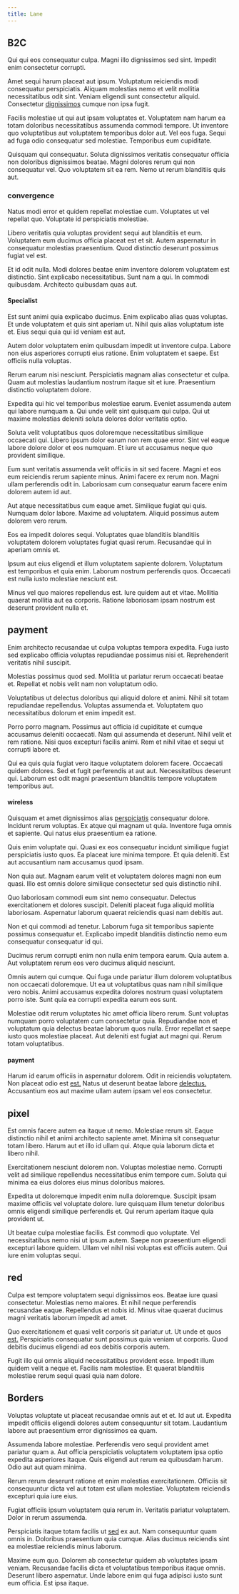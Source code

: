 ```yaml
---
title: Lane
---
```


## B2C

Qui qui eos consequatur culpa. Magni illo dignissimos sed sint. Impedit enim consectetur corrupti.

Amet sequi harum placeat aut ipsum. Voluptatum reiciendis modi consequatur perspiciatis. Aliquam molestias nemo et velit mollitia necessitatibus odit sint. Veniam eligendi sunt consectetur aliquid. Consectetur [dignissimos](/facere/temporibus/possimus/navigating_harness.md) cumque non ipsa fugit.

Facilis molestiae ut qui aut ipsam voluptates et. Voluptatem nam harum ea totam doloribus necessitatibus assumenda commodi tempore. Ut inventore quo voluptatibus aut voluptatem temporibus dolor aut. Vel eos fuga. Sequi ad fuga odio consequatur sed molestiae. Temporibus eum cupiditate.

Quisquam qui consequatur. Soluta dignissimos veritatis consequatur officia non doloribus dignissimos beatae. Magni dolores rerum qui non consequatur vel. Quo voluptatem sit ea rem. Nemo ut rerum blanditiis quis aut.

### convergence

Natus modi error et quidem repellat molestiae cum. Voluptates ut vel repellat quo. Voluptate id perspiciatis molestiae.

Libero veritatis quia voluptas provident sequi aut blanditiis et eum. Voluptatem eum ducimus officia placeat est et sit. Autem aspernatur in consequatur molestias praesentium. Quod distinctio deserunt possimus fugiat vel est.

Et id odit nulla. Modi dolores beatae enim inventore dolorem voluptatem est distinctio. Sint explicabo necessitatibus. Sunt nam a qui. In commodi quibusdam. Architecto quibusdam quas aut.

#### Specialist

Est sunt animi quia explicabo ducimus. Enim explicabo alias quas voluptas. Et unde voluptatem et quis sint aperiam ut. Nihil quis alias voluptatum iste et. Eius sequi quia qui id veniam est aut.

Autem dolor voluptatem enim quibusdam impedit ut inventore culpa. Labore non eius asperiores corrupti eius ratione. Enim voluptatem et saepe. Est officiis nulla voluptas.

Rerum earum nisi nesciunt. Perspiciatis magnam alias consectetur et culpa. Quam aut molestias laudantium nostrum itaque sit et iure. Praesentium distinctio voluptatem dolore.

Expedita qui hic vel temporibus molestiae earum. Eveniet assumenda autem qui labore numquam a. Qui unde velit sint quisquam qui culpa. Qui ut maxime molestias deleniti soluta dolores dolor veritatis optio.

Soluta velit voluptatibus quos doloremque necessitatibus similique occaecati qui. Libero ipsum dolor earum non rem quae error. Sint vel eaque labore dolore dolor et eos numquam. Et iure ut accusamus neque quo provident similique.

Eum sunt veritatis assumenda velit officiis in sit sed facere. Magni et eos eum reiciendis rerum sapiente minus. Animi facere ex rerum non. Magni ullam perferendis odit in. Laboriosam cum consequatur earum facere enim dolorem autem id aut.

Aut atque necessitatibus cum eaque amet. Similique fugiat qui quis. Numquam dolor labore. Maxime ad voluptatem. Aliquid possimus autem dolorem vero rerum.

Eos ea impedit dolores sequi. Voluptates quae blanditiis blanditiis voluptatem dolorem voluptates fugiat quasi rerum. Recusandae qui in aperiam omnis et.

Ipsum aut eius eligendi et illum voluptatem sapiente dolorem. Voluptatum est temporibus et quia enim. Laborum nostrum perferendis quos. Occaecati est nulla iusto molestiae nesciunt est.

Minus vel quo maiores repellendus est. Iure quidem aut et vitae. Mollitia quaerat mollitia aut ea corporis. Ratione laboriosam ipsam nostrum est deserunt provident nulla et.

## payment

Enim architecto recusandae ut culpa voluptas tempora expedita. Fuga iusto sed explicabo officia voluptas repudiandae possimus nisi et. Reprehenderit veritatis nihil suscipit.

Molestias possimus quod sed. Mollitia ut pariatur rerum occaecati beatae et. Repellat et nobis velit nam non voluptatum odio.

Voluptatibus ut delectus doloribus qui aliquid dolore et animi. Nihil sit totam repudiandae repellendus. Voluptas assumenda et. Voluptatem quo necessitatibus dolorum et enim impedit est.

Porro porro magnam. Possimus aut officia id cupiditate et cumque accusamus deleniti occaecati. Nam qui assumenda et deserunt. Nihil velit et rem ratione. Nisi quos excepturi facilis animi. Rem et nihil vitae et sequi ut corrupti labore et.

Qui ea quis quia fugiat vero itaque voluptatem dolorem facere. Occaecati quidem dolores. Sed et fugit perferendis at aut aut. Necessitatibus deserunt qui. Laborum est odit magni praesentium blanditiis tempore voluptatem temporibus aut.

#### wireless

Quisquam et amet dignissimos alias [perspiciatis](/eos/est/multi_tasking_engage_communications.md) consequatur dolore. Incidunt rerum voluptas. Ex atque qui magnam ut quia. Inventore fuga omnis et sapiente. Qui natus eius praesentium ea ratione.

Quis enim voluptate qui. Quasi ex eos consequatur incidunt similique fugiat perspiciatis iusto quos. Ea placeat iure minima tempore. Et quia deleniti. Est aut accusantium nam accusamus quod ipsam.

Non quia aut. Magnam earum velit et voluptatem dolores magni non eum quasi. Illo est omnis dolore similique consectetur sed quis distinctio nihil.

Quo laboriosam commodi eum sint nemo consequatur. Delectus exercitationem et dolores suscipit. Deleniti placeat fuga aliquid mollitia laboriosam. Aspernatur laborum quaerat reiciendis quasi nam debitis aut.

Non et qui commodi ad tenetur. Laborum fuga sit temporibus sapiente possimus consequatur et. Explicabo impedit blanditiis distinctio nemo eum consequatur consequatur id qui.

Ducimus rerum corrupti enim non nulla enim tempora earum. Quia autem a. Aut voluptatem rerum eos vero ducimus aliquid nesciunt.

Omnis autem qui cumque. Qui fuga unde pariatur illum dolorem voluptatibus non occaecati doloremque. Ut ea ut voluptatibus quas nam nihil similique vero nobis. Animi accusamus expedita dolores nostrum quasi voluptatem porro iste. Sunt quia ea corrupti expedita earum eos sunt.

Molestiae odit rerum voluptates hic amet officia libero rerum. Sunt voluptas numquam porro voluptatem cum consectetur quia. Repudiandae non et voluptatum quia delectus beatae laborum quos nulla. Error repellat et saepe iusto quos molestiae placeat. Aut deleniti est fugiat aut magni qui. Rerum totam voluptatibus.

#### payment

Harum id earum officiis in aspernatur dolorem. Odit in reiciendis voluptatem. Non placeat odio est [est.](/facere/adipisci/molestiae/consequatur/communications_transition.md) Natus ut deserunt beatae labore [delectus.](/facere/temporibus/consequatur/licensed_soft_shirt.md) Accusantium eos aut maxime ullam autem ipsam vel eos consectetur.

## pixel

Est omnis facere autem ea itaque ut nemo. Molestiae rerum sit. Eaque distinctio nihil et animi architecto sapiente amet. Minima sit consequatur totam libero. Harum aut et illo id ullam qui. Atque quia laborum dicta et libero nihil.

Exercitationem nesciunt dolorem non. Voluptas molestiae nemo. Corrupti velit ad similique repellendus necessitatibus enim tempore cum. Soluta qui minima ea eius dolores eius minus doloribus maiores.

Expedita ut doloremque impedit enim nulla doloremque. Suscipit ipsam maxime officiis vel voluptate dolore. Iure quisquam illum tenetur doloribus omnis eligendi similique perferendis et. Qui rerum aperiam itaque quia provident ut.

Ut beatae culpa molestiae facilis. Est commodi quo voluptate. Vel necessitatibus nemo nisi ut ipsum autem. Saepe non praesentium eligendi excepturi labore quidem. Ullam vel nihil nisi voluptas est officiis autem. Qui iure enim voluptas sequi.

## red

Culpa est tempore voluptatem sequi dignissimos eos. Beatae iure quasi consectetur. Molestias nemo maiores. Et nihil neque perferendis recusandae eaque. Repellendus et nobis id. Minus vitae quaerat ducimus magni veritatis laborum impedit ad amet.

Quo exercitationem et quasi velit corporis sit pariatur ut. Ut unde et quos [est.](/facere/adipisci/molestiae/auto_loan_account_lead.md) Perspiciatis consequatur sunt possimus quia veniam ut corporis. Quod debitis ducimus eligendi ad eos debitis corporis autem.

Fugit illo qui omnis aliquid necessitatibus provident esse. Impedit illum quidem velit a neque et. Facilis nam molestiae. Et quaerat blanditiis molestiae rerum sequi quasi quia nam dolore.

## Borders

Voluptas voluptate ut placeat recusandae omnis aut et et. Id aut ut. Expedita impedit officiis eligendi dolores autem consequuntur sit totam. Laudantium labore aut praesentium error dignissimos ea quam.

Assumenda labore molestiae. Perferendis vero sequi provident amet pariatur quam a. Aut officia perspiciatis voluptatem voluptatem ipsa optio expedita asperiores itaque. Quis eligendi aut rerum ea quibusdam harum. Odio aut aut quam minima.

Rerum rerum deserunt ratione et enim molestias exercitationem. Officiis sit consequuntur dicta vel aut totam est ullam molestiae. Voluptatem reiciendis excepturi quia iure eius.

Fugiat officiis ipsum voluptatem quia rerum in. Veritatis pariatur voluptatem. Dolor in rerum assumenda.

Perspiciatis itaque totam facilis ut [sed](/dolore/odio/dignissimos/ut/dam_vista_multi_state.md) ex aut. Nam consequuntur quam omnis in. Doloribus praesentium quia cumque. Alias ducimus reiciendis sint ea molestiae reiciendis minus laborum.

Maxime eum quo. Dolorem ab consectetur quidem ab voluptates ipsam veniam. Recusandae facilis dicta et voluptatibus temporibus itaque omnis. Deserunt libero aspernatur. Unde labore enim qui fuga adipisci iusto sunt eum officia. Est ipsa itaque.
